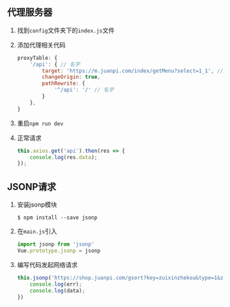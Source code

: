 ## 代理服务器

1.  找到`config`文件夹下的`index.js`文件

2. 添加代理相关代码

    ```javascript
    proxyTable: {
        '/api': { // 名字
            target: 'https://m.juanpi.com/index/getMenu?select=1_1', // 目标地址
            changeOrigin: true,
            pathRewrite: {
                '^/api': '/' // 名字
            }
        },
    }
    ```

3. 重启`npm run dev`

4. 正常请求

    ```javascript
    this.axios.get('api').then(res => {
        console.log(res.data);
    });
    ```





## JSONP请求

1.  安装jsonp模块

    ```
    $ npm install --save jsonp
    ```

2. 在`main.js`引入

    ```javascript
    import jsonp from 'jsonp'
    Vue.prototype.jsonp = jsonp
    ```

3. 编写代码发起网络请求

    ```javascript
    this.jsonp('https://shop.juanpi.com/gsort?key=zuixinzhekou&type=1&zhouyi_ids=p8_c4_l1_18_51_5&machining=hotcoupon&page=1&rows=10&dtype=JSONP&cm=1&cm_channel=1&callback=gsort_callback', (err, data) => {
        console.log(err);        
        console.log(data);
    })
    ```

    ​
